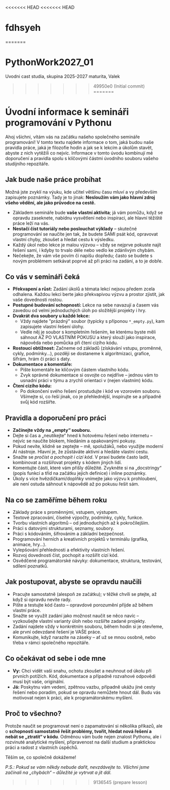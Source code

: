 <<<<<<< HEAD
<<<<<<< HEAD
# fdhsyeh
=======
# PythonWork2027_01
Uvodni cast studia, skupina 2025-2027 maturita, Valek
>>>>>>> 49950e0 (Initial commit)
=======
# Úvodní informace k semináři programování v Pythonu

Ahoj všichni,
vítám vás na začátku našeho společného semináře programování! V tomto textu najdete informace o tom, jaká budou naše pravidla práce, jaká je filozofie hodin a jak se k lekcím a úkolům stavět, abyste z nich vytěžili co nejvíc. Informace v tomto úvodu kombinují mé doporučení a pravidla spolu s klíčovými částmi úvodního souboru vašeho studijního repozitáře.

## Jak bude naše práce probíhat

Možná jste zvyklí na výuku, kde učitel většinu času mluví a vy především zapisujete poznámky. Tady je to jinak:
**Nesloužím vám jako hlavní zdroj všeho vědění, ale jako průvodce na cestě.**

- Základem semináře bude **vaše vlastní aktivita**; já vám pomůžu, když se opravdu zaseknete, nabídnu vysvětlení nebo inspiraci, ale hlavní těžiště práce leží na vás.
- **Nestačí číst tutoriály nebo poslouchat výklady** – skutečné programování se naučíte jen tak, že budete SAMI psát kód, opravovat vlastní chyby, zkoušet a hledat cestu k výsledku.
- Každý úkol nebo lekce je malou výzvou – vždy se nejprve pokuste najít řešení sami, i kdyby to trvalo déle nebo vedlo ke zdánlivým chybám.
- Nečekejte, že vám vše povím či napíšu dopředu; často se budete s novým problémem setkávat poprvé až při práci na zadání, a to je dobře.


## Co vás v semináři čeká

- **Překvapení a růst:** Zadání úkolů a témata lekcí nejsou předem zcela odhalena. Každou lekci berte jako překvapivou výzvu a prostor zjistit, jak vaše dovednosti rostou.
- **Postupné budování schopností:** Lekce na sebe navazují a časem vás zavedou od velmi jednoduchých úloh po složitější projekty i hry.
- **Dvakrát dva soubory u každé lekce:**
    - Vždy najdete "prázdný" soubor (typicky s příponou `*_empty.py`), kam zapisujete vlastní řešení úlohy.
    - Vedle něj je soubor s kompletním řešením, ke kterému byste měli sáhnout AŽ PO VLASTNÍM POKUSU a který slouží jako inspirace, nápověda nebo pomůcka při čtení cizího kódu.
- **Rostoucí obtížnost:** Začneme od základů (získávání vstupu, proměnné, cykly, podmínky…), později se dostaneme k algoritmizaci, grafice, šifrám, hrám či práci s daty.
- **Dokumentace a komentáře:**
    - Pište komentáře ke klíčovým částem vlastního kódu.
    - Zvyk správné dokumentace si osvojte co nejdříve – jednou vám to usnadní práci v týmu a zrychlí orientaci v (nejen vlastním) kódu.
- **Čtení cizího kódu:**
    - Po dokončení svého řešení prostudujte i kód ve vzorovém souboru. Všímejte si, co řeší jinak, co je přehlednější, inspirujte se a případně svůj kód rozšiřte.


## Pravidla a doporučení pro práci

- **Začínejte vždy na „empty“ souboru.**
- Dejte si čas a „neutíkejte“ hned k hotovému řešení nebo internetu – nejvíc se naučíte blokem, hledáním a opakovanými pokusy.
- Pokud nevíte, klidně se zeptejte – mě, spolužáků, nebo využijte moderní AI nástroje. Hlavní je, že zůstáváte aktivní a hledáte vlastní cestu.
- Snažte se *pročíst a pochopit i cizí kód*. V praxi budete často ladit, kombinovat a rozšiřovat projekty s kódem jiných lidí.
- Komentujte části, které vám přišly důležité. Zvykněte si na „docstringy“ (popis funkcí a tříd na začátku jejich definice) i inline poznámky.
- Úkoly s více hvězdičkami/doplňky vnímejte jako výzvu k prohloubení, ale není ostuda sáhnout k nápovědě až po pokusu řešit sám.


## Na co se zaměříme během roku

- Základy práce s proměnnými, vstupem, výstupem.
- Textové zpracování, číselné výpočty, podmínky, cykly, funkce.
- Tvorbu vlastních algoritmů – od jednoduchých až k pokročilejším.
- Práci s datovými strukturami, seznamy, soubory.
- Práci s kódováním, šifrováním a základní bezpečnost.
- Programování herních a kreativních projektů v terminálu (grafika, animace, hry…).
- Vylepšování přehlednosti a efektivity vlastních řešení.
- Rozvoj dovednosti číst, pochopit a rozšířit cizí kód.
- Osvědčené programátorské návyky: dokumentace, struktura, testování, sdílení poznatků.


## Jak postupovat, abyste se opravdu naučili

- Pracujte samostatně (alespoň ze začátku); v těžké chvíli se ptejte, až když si opravdu nevíte rady.
- Pište a testujte kód často – opravdové porozumění přijde až během vlastní práce.
- Snažte se využít zadání jako možnost naučit se něco navíc – vyzkoušejte vlastní varianty úloh nebo rozšiřte zadané projekty.
- Zadání najdete vždy v konkrétním souboru, během hodin si je otevřeme, ale první odevzdané řešení je VAŠE práce.
- Komunikujte, když narazíte na záseky – ať už se mnou osobně, nebo třeba v rámci společného repozitáře.


## Co očekávat od sebe i ode mne

- **Vy:** Chci vidět vaši snahu, ochotu zkoušet a neuhnout od úkolu při prvních potížích. Kód, dokumentace a případně rozvahové odpovědi musí být vaše, originální.
- **Já:** Poskytnu vám vedení, zpětnou vazbu, případně ukážu jiné cesty řešení nebo poradím, pokud se opravdu nemůžete hnout dál. Budu vás motivovat nejen k práci, ale k programátorskému myšlení.


## Proč to všechno?

Protože naučit se programovat není o zapamatování si několika příkazů, ale o **schopnosti samostatně řešit problémy, tvořit, hledat nová řešení a nebát se „ztratit“ v kódu**.
Odměnou vám bude nejen znalost Pythonu, ale i rozvinuté analytické myšlení, připravenost na další studium a praktickou práci a radost z vlastních úspěchů.

Těším se, co společně dokážeme!

*P.S.: Pokud se vám někdy nebude dařit, nevzdávejte to. Všichni jsme začínali na „chybách“ – důležité je vytrvat a jít dál.*
>>>>>>> 9136545 (prepare lesson)
